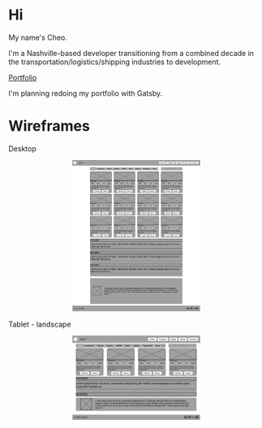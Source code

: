 # Hi

My name's Cheo.

I'm a Nashville-based developer transitioning from a combined decade in the transportation/logistics/shipping industries to development.

[Portfolio](https://cheor.github.io/)

I'm planning redoing my portfolio with Gatsby.

# Wireframes

Desktop

<!--
![Wireframe-Desktop](https://raw.githubusercontent.com/CheoR/portfolio/3198e1d8a2c0bb506466fd05f8536a40abebcec5/assets/images/wireframe_desktop.png)
-->

<p align="center" width="100%">
<img
	src="./assets/images/wireframe_desktop.png"
	alt="Desktop wireframe"
	style="margin: 0 auto; width: 50%"
/>
</p>

Tablet - landscape

<p align="center" width="100%">
<img
	src="./assets/images/wireframe_tablet_landscape.png"
	alt="Tablet landscape mode wireframe"
	style="margin: 0 auto; width: 50%"
/>
</p>
